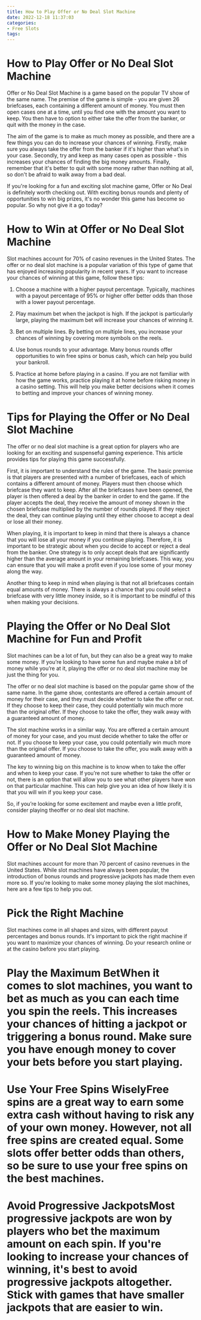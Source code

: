 ```yaml
---
title: How to Play Offer or No Deal Slot Machine
date: 2022-12-18 11:37:03
categories:
- Free Slots
tags:
---
```



#  How to Play Offer or No Deal Slot Machine

Offer or No Deal Slot Machine is a game based on the popular TV show of the same name. The premise of the game is simple - you are given 26 briefcases, each containing a different amount of money. You must then open cases one at a time, until you find one with the amount you want to keep. You then have to option to either take the offer from the banker, or quit with the money in the case.

The aim of the game is to make as much money as possible, and there are a few things you can do to increase your chances of winning. Firstly, make sure you always take the offer from the banker if it's higher than what's in your case. Secondly, try and keep as many cases open as possible - this increases your chances of finding the big money amounts. Finally, remember that it's better to quit with some money rather than nothing at all, so don't be afraid to walk away from a bad deal.

If you're looking for a fun and exciting slot machine game, Offer or No Deal is definitely worth checking out. With exciting bonus rounds and plenty of opportunities to win big prizes, it's no wonder this game has become so popular. So why not give it a go today?

#  How to Win at Offer or No Deal Slot Machine

Slot machines account for 70% of casino revenues in the United States. The offer or no deal slot machine is a popular variation of this type of game that has enjoyed increasing popularity in recent years. If you want to increase your chances of winning at this game, follow these tips:

1) Choose a machine with a higher payout percentage. Typically, machines with a payout percentage of 95% or higher offer better odds than those with a lower payout percentage.

2) Play maximum bet when the jackpot is high. If the jackpot is particularly large, playing the maximum bet will increase your chances of winning it.

3) Bet on multiple lines. By betting on multiple lines, you increase your chances of winning by covering more symbols on the reels.

4) Use bonus rounds to your advantage. Many bonus rounds offer opportunities to win free spins or bonus cash, which can help you build your bankroll.

5) Practice at home before playing in a casino. If you are not familiar with how the game works, practice playing it at home before risking money in a casino setting. This will help you make better decisions when it comes to betting and improve your chances of winning money.

#  Tips for Playing the Offer or No Deal Slot Machine

The offer or no deal slot machine is a great option for players who are looking for an exciting and suspenseful gaming experience. This article provides tips for playing this game successfully.

First, it is important to understand the rules of the game. The basic premise is that players are presented with a number of briefcases, each of which contains a different amount of money. Players must then choose which briefcase they want to keep. After all the briefcases have been opened, the player is then offered a deal by the banker in order to end the game. If the player accepts the deal, they receive the amount of money shown in the chosen briefcase multiplied by the number of rounds played. If they reject the deal, they can continue playing until they either choose to accept a deal or lose all their money.

When playing, it is important to keep in mind that there is always a chance that you will lose all your money if you continue playing. Therefore, it is important to be strategic about when you decide to accept or reject a deal from the banker. One strategy is to only accept deals that are significantly higher than the average amount in your remaining briefcases. This way, you can ensure that you will make a profit even if you lose some of your money along the way.

Another thing to keep in mind when playing is that not all briefcases contain equal amounts of money. There is always a chance that you could select a briefcase with very little money inside, so it is important to be mindful of this when making your decisions.

#  Playing the Offer or No Deal Slot Machine for Fun and Profit

Slot machines can be a lot of fun, but they can also be a great way to make some money. If you’re looking to have some fun and maybe make a bit of money while you’re at it, playing the offer or no deal slot machine may be just the thing for you.

The offer or no deal slot machine is based on the popular game show of the same name. In the game show, contestants are offered a certain amount of money for their case, and they must decide whether to take the offer or not. If they choose to keep their case, they could potentially win much more than the original offer. If they choose to take the offer, they walk away with a guaranteed amount of money.

The slot machine works in a similar way. You are offered a certain amount of money for your case, and you must decide whether to take the offer or not. If you choose to keep your case, you could potentially win much more than the original offer. If you choose to take the offer, you walk away with a guaranteed amount of money.

The key to winning big on this machine is to know when to take the offer and when to keep your case. If you’re not sure whether to take the offer or not, there is an option that will allow you to see what other players have won on that particular machine. This can help give you an idea of how likely it is that you will win if you keep your case.

So, if you’re looking for some excitement and maybe even a little profit, consider playing theoffer or no deal slot machine.

#  How to Make Money Playing the Offer or No Deal Slot Machine

Slot machines account for more than 70 percent of casino revenues in the United States. While slot machines have always been popular, the introduction of bonus rounds and progressive jackpots has made them even more so. If you're looking to make some money playing the slot machines, here are a few tips to help you out.

# Pick the Right Machine
Slot machines come in all shapes and sizes, with different payout percentages and bonus rounds. It's important to pick the right machine if you want to maximize your chances of winning. Do your research online or at the casino before you start playing.

# Play the Maximum BetWhen it comes to slot machines, you want to bet as much as you can each time you spin the reels. This increases your chances of hitting a jackpot or triggering a bonus round. Make sure you have enough money to cover your bets before you start playing.

# Use Your Free Spins WiselyFree spins are a great way to earn some extra cash without having to risk any of your own money. However, not all free spins are created equal. Some slots offer better odds than others, so be sure to use your free spins on the best machines.

# Avoid Progressive JackpotsMost progressive jackpots are won by players who bet the maximum amount on each spin. If you're looking to increase your chances of winning, it's best to avoid progressive jackpots altogether. Stick with games that have smaller jackpots that are easier to win.